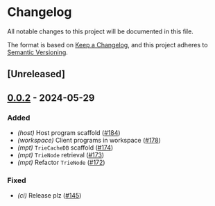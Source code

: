 # Changelog
All notable changes to this project will be documented in this file.

The format is based on [Keep a Changelog](https://keepachangelog.com/en/1.0.0/),
and this project adheres to [Semantic Versioning](https://semver.org/spec/v2.0.0.html).

## [Unreleased]

## [0.0.2](https://github.com/ethereum-optimism/kona/compare/kona-mpt-v0.0.1...kona-mpt-v0.0.2) - 2024-05-29

### Added
- *(host)* Host program scaffold ([#184](https://github.com/ethereum-optimism/kona/pull/184))
- *(workspace)* Client programs in workspace ([#178](https://github.com/ethereum-optimism/kona/pull/178))
- *(mpt)* `TrieCacheDB` scaffold ([#174](https://github.com/ethereum-optimism/kona/pull/174))
- *(mpt)* `TrieNode` retrieval ([#173](https://github.com/ethereum-optimism/kona/pull/173))
- *(mpt)* Refactor `TrieNode` ([#172](https://github.com/ethereum-optimism/kona/pull/172))

### Fixed
- *(ci)* Release plz ([#145](https://github.com/ethereum-optimism/kona/pull/145))
